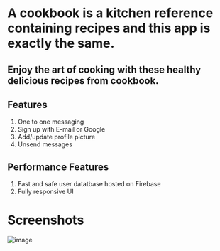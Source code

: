# A cookbook is a kitchen reference containing recipes and this app is exactly the same. 
## Enjoy the art of cooking with these healthy delicious recipes from cookbook.

## Features
1. One to one messaging
2. Sign up with E-mail or Google
3. Add/update profile picture
4. Unsend messages

## Performance Features
1. Fast and safe user datatbase hosted on Firebase
2. Fully responsive UI

# Screenshots
![image](screenshots/mockup.png)
